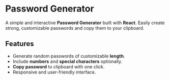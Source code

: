 # Password Generator

A simple and interactive **Password Generator** built with **React**. Easily create strong, customizable passwords and copy them to your clipboard.

## Features

- Generate random passwords of customizable **length**.
- Include **numbers** and **special characters** optionally.
- **Copy password** to clipboard with one click.
- Responsive and user-friendly interface.
